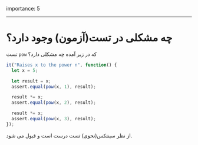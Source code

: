 importance: 5

---

# چه مشکلی در تست(آزمون) وجود دارد؟

تست `pow` که در زیر آمده چه مشکلی دارد؟

```js
it("Raises x to the power n", function() {
  let x = 5;

  let result = x;
  assert.equal(pow(x, 1), result);

  result *= x;
  assert.equal(pow(x, 2), result);

  result *= x;
  assert.equal(pow(x, 3), result);
});
```
از نظر سینتکس(نحوی) تست درست است و قبول می شود.

